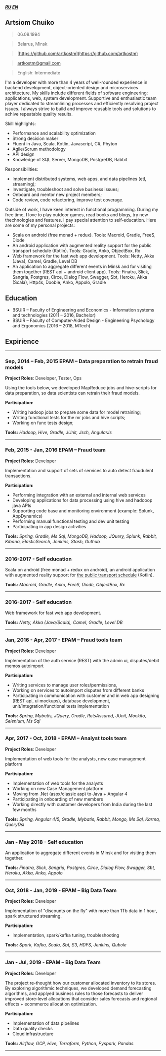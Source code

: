 ##### [RU](https://artkostm.github.io/cv/ru) [EN](https://artkostm.github.io/cv/)

## Artsiom Chuiko
>06.08.1994

>Belarus, Minsk

>[https://github.com/artkostm](https://github.com/artkostm)

>[artkostm@gmail.com](mailto:artkostm@gmail.com)

>English: Intermediate

I'm a developer with more than 4 years of well-rounded experience in backend development, object-oriented design and microservices architecture. My skills include different fields of software engineering: applications, web, system development. Supportive and enthusiastic team player dedicated to streamlining processes and efficiently resolving project issues. I always strive to build and improve reusable tools and solutions to achive repeatable quality results. 

Skill highlights:
- Performance and scalability optimization
- Strong decision maker
- Fluent in Java, Scala, Kotlin, Javascript, C#, Phyton
- Agile/Scrum methodology
- API design
- Knowledge of SQL Server, MongoDB, PostgreDB, Rabbit

Responsibilities:
- Implement distributed systems, web apps, and data pipelines (etl, streaming);
- Investigate, troubleshoot and solve business issues;
- Onboard and mentor new project members;
- Code review, code refactoring, improve test coverage.

Outside of work, I have keen interest in functional programming. During my free time, I love to play outdoor games, read books and blogs, try new thechnologies and features.
I pay special attention to self-education. Here are some of my personal projects:
- Scala on android (free monad + redux). Tools: Macroid, Gradle, FreeS, Diode
- An android application with augmented reality support for the public transport schedule (Kotlin). Tools: Gradle, Anko, ObjectBox, Rx
- Web framework for the fast web app development. Tools: Netty, Akka (Java), Camel, Gradle, Level DB
- An application to aggregate different events in Minsk and for visiting them together (REST api +  android client app). Tools: Finatra, Slick, Sangria, Postgres, Circe, Dialog Flow, Swagger, Sbt, Heroku, Akka (Scala), Http4s, Doobie, Anko, Appolo, Gradle

## Education

- BSUIR – Faculty of Engineering and Economics - Information systems and technologies (2011 – 2016, Bachelor)
- BSUIR – Faculty of Computer-Aided Design - Engineering Psychology and Ergonomics (2016 – 2018, MTech)

## Expirience

---

### **Sep, 2014 – Feb, 2015** EPAM – Data preparation to retrain fraud models

**Project Roles**: Developer, Tester, Ops

Using the tools below, we developed MapReduce jobs and hive-scripts for data preparation, so data scientists can retrain their fraud models.

**Partisipation:**
  * Writing hadoop jobs to prepare some data for model retraining;
  * Writing functional tests for the mr jobs and hive scripts;
  * Working on func tests design;
  
**Tools:** _Hadoop, Hive, Gradle, JUnit, Jsch, AngularJs_

---

### **Feb, 2015 - Jan, 2016** EPAM – Fraud team

**Project Roles**: Developer

Implementation and support of sets of services to auto detect fraudulent transactions.

**Partisipation:**
- Performing integration with an external and internal web services
- Developing applications for data processing using hive and hadooop java APIs
- Supporting code base and monitoring environment (example: Splunk, AppDynamics)
- Performing manual functional testing and dev unit testing
- Participating in app design activities

**Tools:** _Spring, Gradle, Ms Sql, MongoDB, Hadoop, JQuery, Splunk, Rabbit, Kibana, ElasticSearch, Jenkins, Stash, Guthub_

---

### **2016-2017** - Self education

Scala on android (free monad + redux on android), an android application with augmented reality support for [the public transport schedule](http://www.minsktrans.by/city/#minsk/bus) (Kotlin).

**Tools:** _Macroid, Gradle, Anko, FreeS, Diode, ObjectBox, Rx_

---

### **2016-2017** - Self education

Web framework for fast web app development.

**Tools:** _Netty, Akka (Java/Scala), Camel, Gradle, Level DB_

---

### **Jan, 2016 - Apr, 2017** - EPAM – Fraud tools team 

**Project Roles**: Developer

Implementation of the auth service (REST) with the admin ui, disputes/debit memos autoimport

**Partisipation:**
- Writing services to manage user roles/permissions, 
- Working on services to autoimport disputes from different banks
- Participating in communication with customer and in web app designing (REST api, ui mockups), database development, unit/integration/functional tests implementation

**Tools:** _Spring, Mybatis, JQuery, Gradle, RetsAssured, JUnit, Mockito, Selenium, Ms Sql_

---

### **Apr, 2017 - Oct, 2018** - EPAM – Analyst tools team 

**Project Roles**: Developer

Implementation of web tools for the analysts, new case management platform

**Partisipation:**
- Implementation of web tools for the analysts
- Working on new Case Management platform
- Moving from .Net (aspx/classic asp) to Java + Angular 4
- Participating in onboarding of new members
- Working directly with customer developers from India during the last few months

**Tools:** _Spring, Angular 4/5, Gradle, Mybatis, Rabbit, Mongo, Ms Sql, Karma, QueryDsl_

---

### **Jan - May 2018** - Self education

An application to aggregate different events in Minsk and for visiting them together.

**Tools:** _Finatra, Slick, Sangria, Postgres, Circe, Dialog Flow, Swagger, Sbt, Heroku, Akka, Anko, Appolo_

---

### **Oct, 2018 - Jan, 2019** - EPAM – Big Data Team 

**Project Roles**: Developer

Implementation of "discounts on the fly" with more than 1Tb data in 1 hour, spark structured streaming.

**Partisipation:**
- Implementation, spark/kafka tuning, troubleshooting

**Tools:** _Spark, Kafka, Scala, Sbt, S3, HDFS, Jenkins, Qubole_

---

### **Jan - Jul, 2019** - EPAM – Big Data Team 

**Project Roles**: Developer

The project re-thought how our customer allocated inventory to its stores. By exploring algorithmic techniques, we developed demand forecasting algorithms, and applyed business rules to those forecasts to deliver improved store-level allocations that consider sales forecasts and regional effects + ecommerce allocation optimization.

**Partisipation:**
- Implementation of data pipelines
- Data quality checks
- Cloud infrastructure

**Tools:** _Airflow, GCP, Hive, Terraform, Python, Pyspark, Pandas_

---
